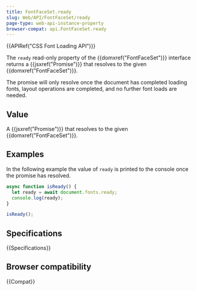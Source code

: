 ```yaml
---
title: FontFaceSet.ready
slug: Web/API/FontFaceSet/ready
page-type: web-api-instance-property
browser-compat: api.FontFaceSet.ready
---
```


{{APIRef("CSS Font Loading API")}}

The `ready` read-only property of the {{domxref("FontFaceSet")}} interface returns a {{jsxref("Promise")}} that resolves to the given {{domxref("FontFaceSet")}}.

The promise will only resolve once the document has completed loading fonts, layout operations are completed, and no further font loads are needed.

## Value

A {{jsxref("Promise")}} that resolves to the given {{domxref("FontFaceSet")}}.

## Examples

In the following example the value of `ready` is printed to the console once the promise has resolved.

```js
async function isReady() {
  let ready = await document.fonts.ready;
  console.log(ready);
}

isReady();
```

## Specifications

{{Specifications}}

## Browser compatibility

{{Compat}}
